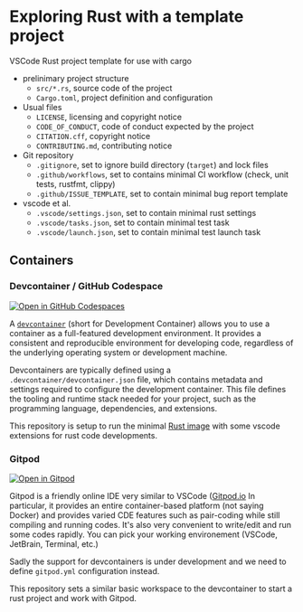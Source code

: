 # Exploring Rust with a template project

VSCode Rust project template for use with cargo

- prelinimary project structure
  - `src/*.rs`, source code of the project
  - `Cargo.toml`, project definition and configuration
- Usual files
  - `LICENSE`, licensing and copyright notice
  - `CODE_OF_CONDUCT`, code of conduct expected by the project
  - `CITATION.cff`, copyright notice
  - `CONTRIBUTING.md`, contributing notice
- Git repository
  - `.gitignore`, set to ignore build directory (`target`) and lock files
  - `.github/workflows`, set to contains minimal CI workflow (check, unit tests, rustfmt, clippy)
  - `.github/ISSUE_TEMPLATE`, set to contain minimal bug report template
- vscode et al.
  - `.vscode/settings.json`, set to contain minimal rust settings
  - `.vscode/tasks.json`, set to contain minimal test task
  - `.vscode/launch.json`, set to contain minimal test launch task

## Containers

### Devcontainer / GitHub Codespace

[![Open in GitHub Codespaces](https://github.com/codespaces/badge.svg)](https://codespaces.new/mfouesneau/gitpod-rust-project?quickstart=1)

A [`devcontainer`](https://containers.dev/) (short for Development Container) allows you to use a container as a full-featured development environment. 
It provides a consistent and reproducible environment for developing code, regardless of the underlying operating system or development machine.

Devcontainers are typically defined using a `.devcontainer/devcontainer.json` file, which contains metadata and settings required to configure the development container. 
This file defines the tooling and runtime stack needed for your project, such as the programming language, dependencies, and extensions.

This repository is setup to run the minimal [Rust image](https://mcr.microsoft.com/en-us/product/devcontainers/rust/about) with some vscode extensions for rust code developments.

### Gitpod

[![Open in Gitpod](https://gitpod.io/button/open-in-gitpod.svg)](https://gitpod.io/#https://github.com/mfouesneau/gitpod-python-project-template)

Gitpod is a friendly online IDE very similar to VSCode ([Gitpod.io](https://gitpod.io/)
In particular, it provides an entire container-based platform (not saying Docker) and provides varied CDE features such as pair-coding while still compiling and running codes. It's also very convenient to write/edit and run some codes rapidly.
You can pick your working environement (VSCode, JetBrain, Terminal, etc.)

Sadly the support for devcontainers is under development and we need to define `gitpod.yml` configuration instead. 

This repository sets a similar basic workspace to the devcontainer to start a rust project and work with Gitpod.


